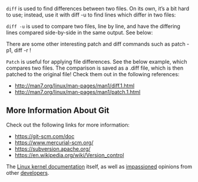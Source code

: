 
``diff`` is used to find differences between two files. On its own, it’s a bit hard to use; instead, use it with diff -u to find lines which differ in two files:

``diff -u`` is used to compare two files, line by line, and have the differing lines compared side-by-side in the same output. See below:

There are some other interesting patch and diff commands such as patch -p1, diff -r !

``Patch`` is useful for applying file differences. See the below example, which compares two files. The comparison is saved as a .diff file, which is then patched to the original file!
Check them out in the following references:

- http://man7.org/linux/man-pages/man1/diff.1.html
- http://man7.org/linux/man-pages/man1/patch.1.html

## More Information About Git
Check out the following links for more information:

- https://git-scm.com/doc
- https://www.mercurial-scm.org/
- https://subversion.apache.org/
- https://en.wikipedia.org/wiki/Version_control

The [Linux kernel documentation](https://git.kernel.org/pub/scm/linux/kernel/git/torvalds/linux.git/tree/Documentation/process/submitting-patches.rst?id=HEAD) itself, as well as [impassioned](http://stopwritingramblingcommitmessages.com/) opinions from other [developers](https://robots.thoughtbot.com/5-useful-tips-for-a-better-commit-message). 



 
